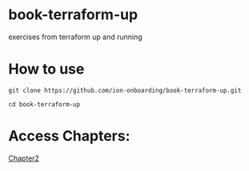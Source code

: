 # book-terraform-up
exercises from terraform up and running

# How to use
```
git clone https://github.com/ion-onboarding/book-terraform-up.git
```
```
cd book-terraform-up
```

# Access Chapters:
[Chapter2](https://github.com/ion-onboarding/book-terraform-up/tree/main/ch2)
